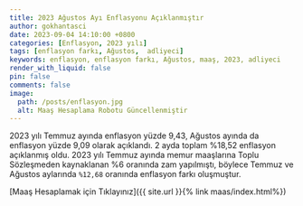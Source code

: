 ```yaml
---
title: 2023 Ağustos Ayı Enflasyonu Açıklanmıştır
author: gokhantasci
date: 2023-09-04 14:10:00 +0800
categories: [Enflasyon, 2023 yılı]
tags: [enflasyon farkı, Ağustos,  adliyeci]
keywords: enflasyon, enflasyon farkı, Ağustos, maaş, 2023, adliyeci
render_with_liquid: false
pin: false
comments: false
image:
  path: /posts/enflasyon.jpg
  alt: Maaş Hesaplama Robotu Güncellenmiştir
---
```


2023 yılı Temmuz ayında enflasyon yüzde 9,43, Ağustos ayında da enflasyon yüzde 9,09 olarak açıklandı. 2 ayda toplam %18,52 enflasyon açıklanmış oldu.
2023 yılı Temmuz ayında memur maaşlarına Toplu Sözleşmeden kaynaklanan %6 oranında zam yapılmıştı, böylece Temmuz ve Ağustos aylarında <code class="highlighter-rouge">%12,68</code> oranında enflasyon farkı oluşmuştur.

[Maaş Hesaplamak için Tıklayınız]({{ site.url }}{% link maas/index.html%})